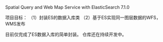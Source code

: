 Spatial Query and Web Map Service with ElasticSearch 7.1.0

项目目标：
（1）封装ES的数据入库类
（2）基于ES实现同一图层数据的WFS，WMS发布

目前仅完成了ES数据入库的简单封装。
仓库还在持续开发中。
